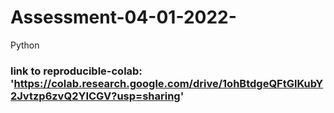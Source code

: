 # Assessment-04-01-2022-
Python
### link to reproducible-colab: 'https://colab.research.google.com/drive/1ohBtdgeQFtGlKubY2Jvtzp6zvQ2YICGV?usp=sharing'
